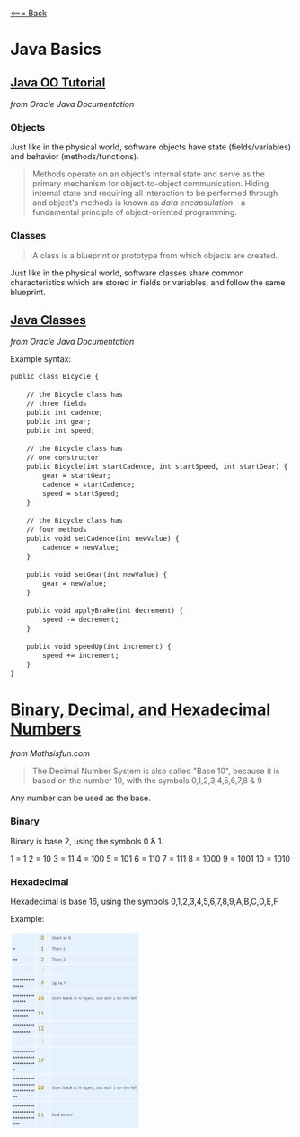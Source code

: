 [<=== Back](README.md)

# Java Basics

## [Java OO Tutorial](https://docs.oracle.com/javase/tutorial/java/concepts/)
*from Oracle Java Documentation*

### Objects

Just like in the physical world, software objects have state (fields/variables) and behavior (methods/functions). 

> Methods operate on an object's internal state and serve as the primary mechanism for object-to-object communication. Hiding internal state and requiring all interaction to be performed through and object's methods is known as *data encapsulation* - a fundamental principle of object-oriented programming.

### Classes

> A class is a blueprint or prototype from which objects are created.

Just like in the physical world, software classes share common characteristics which are stored in fields or variables, and follow the same blueprint.


## [Java Classes](https://docs.oracle.com/javase/tutorial/java/javaOO/classes.html)
*from Oracle Java Documentation*

Example syntax:

```
public class Bicycle {
        
    // the Bicycle class has
    // three fields
    public int cadence;
    public int gear;
    public int speed;
        
    // the Bicycle class has
    // one constructor
    public Bicycle(int startCadence, int startSpeed, int startGear) {
        gear = startGear;
        cadence = startCadence;
        speed = startSpeed;
    }
        
    // the Bicycle class has
    // four methods
    public void setCadence(int newValue) {
        cadence = newValue;
    }
        
    public void setGear(int newValue) {
        gear = newValue;
    }
        
    public void applyBrake(int decrement) {
        speed -= decrement;
    }
        
    public void speedUp(int increment) {
        speed += increment;
    }       
}
```

# [Binary, Decimal, and Hexadecimal Numbers](https://www.mathsisfun.com/binary-decimal-hexadecimal.html)
*from Mathsisfun.com*

> The Decimal Number System is also called "Base 10", because it is based on the number 10, with the symbols 0,1,2,3,4,5,6,7,8 & 9

Any number can be used as the base.

### Binary

Binary is base 2, using the symbols 0 & 1.

1 = 1
2 = 10
3 = 11
4 = 100
5 = 101
6 = 110
7 = 111
8 = 1000
9 = 1001
10 = 1010

### Hexadecimal

Hexadecimal is base 16, using the symbols 0,1,2,3,4,5,6,7,8,9,A,B,C,D,E,F

Example:

<img src="img/Hexadecimal.jpg" alt="hexadecimal" height="350"/>
